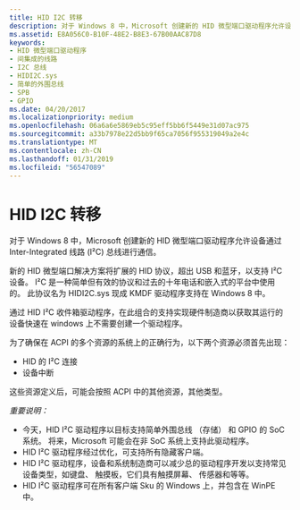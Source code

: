 ```yaml
---
title: HID I2C 转移
description: 对于 Windows 8 中，Microsoft 创建新的 HID 微型端口驱动程序允许设备通过 Inter-Integrated 线路 (I²C) 总线进行通信。
ms.assetid: E8A056C0-B10F-48E2-B8E3-67B00AAC87D8
keywords:
- HID 微型端口驱动程序
- 间集成的线路
- I2C 总线
- HIDI2C.sys
- 简单的外围总线
- SPB
- GPIO
ms.date: 04/20/2017
ms.localizationpriority: medium
ms.openlocfilehash: 06a6a6e5869eb5c95eff5bb6f5449e31d07ac975
ms.sourcegitcommit: a33b7978e22d5bb9f65ca7056f955319049a2e4c
ms.translationtype: MT
ms.contentlocale: zh-CN
ms.lasthandoff: 01/31/2019
ms.locfileid: "56547089"
---
```

# <a name="hid-over-i2c"></a>HID I2C 转移


对于 Windows 8 中，Microsoft 创建新的 HID 微型端口驱动程序允许设备通过 Inter-Integrated 线路 (I²C) 总线进行通信。

新的 HID 微型端口解决方案将扩展的 HID 协议，超出 USB 和蓝牙，以支持 I²C 设备。 I²C 是一种简单但有效的协议和过去的十年电话和嵌入式的平台中使用的。 此协议名为 HIDI2C.sys 现成 KMDF 驱动程序支持在 Windows 8 中。

通过 HID I²C 收件箱驱动程序，在此组合的支持实现硬件制造商以获取其运行的设备快速在 windows 上不需要创建一个驱动程序。

为了确保在 ACPI 的多个资源的系统上的正确行为，以下两个资源必须首先出现：

-   HID 的 I²C 连接
-   设备中断

这些资源定义后，可能会按照 ACPI 中的其他资源，其他类型。

*重要说明：*

-   今天，HID I²C 驱动程序以目标支持简单外围总线 （存储） 和 GPIO 的 SoC 系统。 将来，Microsoft 可能会在非 SoC 系统上支持此驱动程序。
-   HID I²C 驱动程序经过优化，可支持所有隐藏客户端。
-   HID I²C 驱动程序，设备和系统制造商可以减少总的驱动程序开发以支持常见设备类型，如键盘、 触摸板，它们具有触摸屏幕、 传感器和等等。
-   HID I²C 驱动程序可在所有客户端 Sku 的 Windows 上，并包含在 WinPE 中。

 

 




